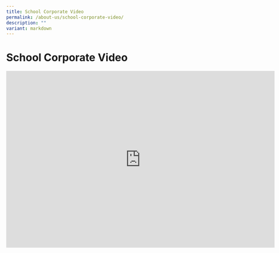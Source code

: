 ```yaml
---
title: School Corporate Video
permalink: /about-us/school-corporate-video/
description: ""
variant: markdown
---
```

# **School Corporate Video**

<iframe width="720" height="475" src="https://www.youtube.com/embed/up-2lZHaOgc" title="YouTube video player" frameborder="0" allow="accelerometer; autoplay; clipboard-write; encrypted-media; gyroscope; picture-in-picture" allowfullscreen=""></iframe>